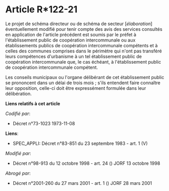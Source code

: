 # Article R*122-21

Le projet de schéma directeur ou de schéma de secteur [*élaboration*] éventuellement modifié pour tenir compte des avis des
services consultés en application de l'article précédent est soumis par le préfet à l'établissement public de coopération
intercommunale ou aux établissements publics de coopération intercommunale compétents et à celles des communes comprises dans
le périmètre qui n'ont pas transféré leurs compétences d'urbanisme à un tel établissement public de coopération
intercommunale que, le cas échéant, à l'établissement public de coopération intercommunale compétent.

Les conseils municipaux ou l'organe délibérant de cet établissement public se prononcent dans un délai de trois mois ; s'ils
entendent faire connaître leur opposition, celle-ci doit être expressément formulée dans leur délibération.

**Liens relatifs à cet article**

_Codifié par_:

  - Décret n°73-1023 1973-11-08

**Liens**:

  - SPEC_APPLI: Décret n°83-851 du 23 septembre 1983 - art. 1 (V)

_Modifié par_:

  - Décret n°98-913 du 12 octobre 1998 - art. 24 () JORF 13 octobre 1998

_Abrogé par_:

  - Décret n°2001-260 du 27 mars 2001 - art. 1 () JORF 28 mars 2001
